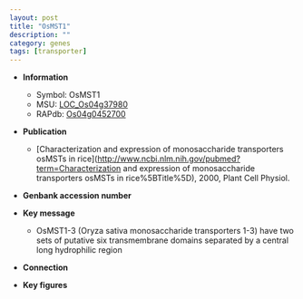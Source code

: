 ```yaml
---
layout: post
title: "OsMST1"
description: ""
category: genes
tags: [transporter]
---
```


* **Information**  
    + Symbol: OsMST1  
    + MSU: [LOC_Os04g37980](http://rice.plantbiology.msu.edu/cgi-bin/ORF_infopage.cgi?orf=LOC_Os04g37980)  
    + RAPdb: [Os04g0452700](http://rapdb.dna.affrc.go.jp/viewer/gbrowse_details/irgsp1?name=Os04g0452700)  

* **Publication**  
    + [Characterization and expression of monosaccharide transporters osMSTs in rice](http://www.ncbi.nlm.nih.gov/pubmed?term=Characterization and expression of monosaccharide transporters osMSTs in rice%5BTitle%5D), 2000, Plant Cell Physiol.

* **Genbank accession number**  

* **Key message**  
    + OsMST1-3 (Oryza sativa monosaccharide transporters 1-3) have two sets of putative six transmembrane domains separated by a central long hydrophilic region

* **Connection**  

* **Key figures**  


